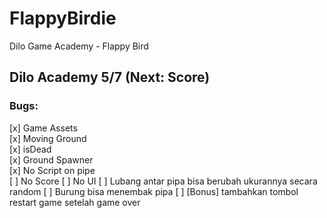 # FlappyBirdie
Dilo Game Academy - Flappy Bird

## Dilo Academy 5/7 (Next: Score) 

### Bugs: ###
[x] Game Assets  
[x] Moving Ground  
[x] isDead  
[x] Ground Spawner  
[x] No Script on pipe  
[ ] No Score
[ ] No UI
[ ] Lubang antar pipa bisa berubah ukurannya secara random
[ ] Burung bisa menembak pipa
[ ] [Bonus] tambahkan tombol restart game setelah game over